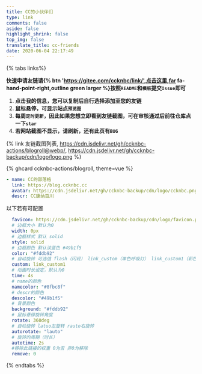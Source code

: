 ```yaml
---
title: CC的小伙伴们
type: link
comments: false
aside: false
highlight_shrink: false
top_img: false
translate_title: cc-friends
date: 2020-06-04 22:17:49
---
```


<script src='https://cdn.jsdelivr.net/gh/ccknbc-backup/cdn/js/friend.js'></script>
<script src="https://cdn.jsdelivr.net/gh/ccknbc-backup/cdn/js/blogroll.js"></script>
<script>
    getFriendsScreenShot({
        user:"ccknbc-actions",
        repo:"blogroll",
        branch:"webp",
        suffix:"webp",
        lazyImg: "https://cdn.jsdelivr.net/gh/ccknbc-backup/photos/blog/2020-10-10~13_03_22.webp",
        duration:"5e3" //Snackbar的持续时间: 可选参数(默认5000毫秒)
    })
</script>
<script>
    let fElement = document.createElement("div");
    fElement.id = "friend1";
    document.querySelector(".flink").prepend(fElement);
    new Friend({
        el: "#friend1",
        owner: "ccknbc",
        repo: "link",
        direction_sort: "asc",
        sort_container: ["小嘉专属"],
        labelDescr: {
            大佬们: "这是一群<span style='color:lightgreen;'><b>大佬</b></span>哦",
            小伙伴们: "<span style='color:skyblue;'>这是我的小伙伴们</span>",
            菜鸡们: "<span style='color:red;'>这是一群菜鸡哦！</span>",
            备用站: "还是看关于站点界面吧",
            小嘉专属: "<span style='color:#F5F5A3;'><b>小嘉</b></span>，这个人啊，说不清",
            菜鸡: "这其实是个<span style='color:red;'><b>大佬</b></span>，不要相信他说的话就对了",
        },
    });
</script>

{% tabs links%}
<!-- tab 申请须知@fas fa-check-circle -->

**快速申请友链请{% btn 'https://gitee.com/ccknbc/link/',点击这里,far fa-hand-point-right,outline green larger %}按照`README`和`模板`提交`Issue`即可**
1. **点击我的信息，您可以复制后自行选择添加至您的友链**
2. **鼠标悬停，可显示站点`预览图`**
3. **每周`定时更新`，因此如果您想立即看到友链截图，可在审核通过后前往仓库点一下`star`**
4. **若网站截图不显示，请刷新，还有此页有`BUG`**

{% link 友链截图列表, https://cdn.jsdelivr.net/gh/ccknbc-actions/blogroll@webp/, https://cdn.jsdelivr.net/gh/ccknbc-backup/cdn/logo/logo.png %}

{% ghcard ccknbc-actions/blogroll, theme=vue %} 

<!-- endtab -->

<!-- tab 我的信息 @fas fa-id-card -->

```yaml
- name: CC的部落格
  link: https://blog.ccknbc.cc
  avatar: https://cdn.jsdelivr.net/gh/ccknbc-backup/cdn/logo/ccknbc.png
  descr: CC康纳百川
```
以下若有可配置
```yaml
  favicon: https://cdn.jsdelivr.net/gh/ccknbc-backup/cdn/logo/favicon.png
  # 边框大小 默认为0 
  width: 0px
  # 边框样式 默认 solid
  style: solid
  # 边框颜色 默认淡蓝色 #49b1f5
  color: "#fddb92"
  # 自动旋转 可选值 flash（闪现） link_custom（单色呼吸灯） link_custom1（彩色呼吸灯）
  custom: link_custom1
  # 动画时长设定，默认为0
  time: 4s
  # name的颜色
  namecolor: "#8fbc8f"
  # descr的颜色
  descolor: "#49b1f5"
  # 背景颜色      
  background: "#fddb92"
  # 鼠标悬停旋转角度
  rotate: 360deg
  # 自动旋转 latuo左旋转 rauto右旋转
  autorotate: "lauto"
  # 旋转的周期（时长）
  autotime: 2s
  #移除此链接的权重 0为否 非0为移除
  remove: 0
```
<!-- endtab -->

{% endtabs %}